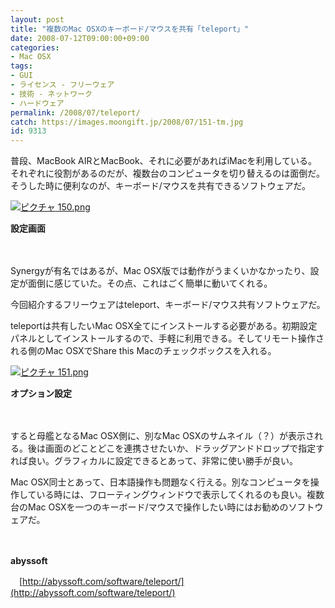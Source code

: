 ```yaml
---
layout: post
title: "複数のMac OSXのキーボード/マウスを共有「teleport」"
date: 2008-07-12T09:00:00+09:00
categories:
- Mac OSX
tags: 
- GUI
- ライセンス - フリーウェア
- 技術 - ネットワーク
- ハードウェア
permalink: /2008/07/teleport/
catch: https://images.moongift.jp/2008/07/151-tm.jpg
id: 9313
---
```

普段、MacBook AIRとMacBook、それに必要があればiMacを利用している。それぞれに役割があるのだが、複数台のコンピュータを切り替えるのは面倒だ。そうした時に便利なのが、キーボード/マウスを共有できるソフトウェアだ。

  

[![ピクチャ 150.png](https://images.moongift.jp/2008/07/150-tm.jpg)](https://images.moongift.jp/2008/07/150.jpg)

  

**設定画面**

  

　

  

Synergyが有名ではあるが、Mac OSX版では動作がうまくいかなかったり、設定が面倒に感じていた。その点、これはごく簡単に動いてくれる。

  

今回紹介するフリーウェアはteleport、キーボード/マウス共有ソフトウェアだ。

  
  
<!--more-->  

teleportは共有したいMac OSX全てにインストールする必要がある。初期設定パネルとしてインストールするので、手軽に利用できる。そしてリモート操作される側のMac OSXでShare this Macのチェックボックスを入れる。

  

[![ピクチャ 151.png](https://images.moongift.jp/2008/07/151-tm.jpg)](https://images.moongift.jp/2008/07/151.jpg)  
  
**オプション設定**

  

　

  

すると母艦となるMac OSX側に、別なMac OSXのサムネイル（？）が表示される。後は画面のどことどこを連携させたいか、ドラッグアンドドロップで指定すれば良い。グラフィカルに設定できるとあって、非常に使い勝手が良い。

  

Mac OSX同士とあって、日本語操作も問題なく行える。別なコンピュータを操作している時には、フローティングウィンドウで表示してくれるのも良い。複数台のMac OSXを一つのキーボード/マウスで操作したい時にはお勧めのソフトウェアだ。

  

　

  

**abyssoft**  
  
　[http://abyssoft.com/software/teleport/](http://abyssoft.com/software/teleport/)

  
